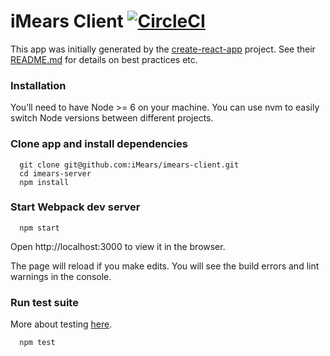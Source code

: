# iMears Client [![CircleCI](https://circleci.com/gh/iMears/imears-server/tree/master.svg?style=svg)](https://circleci.com/gh/iMears/imears-server/tree/master)

This app was initially generated by the [create-react-app](https://github.com/facebookincubator/create-react-app) project.
See their [README.md](https://github.com/facebookincubator/create-react-app/blob/master/README.md) for details on best practices etc.


### Installation

You’ll need to have Node >= 6 on your machine. You can use nvm to easily switch Node versions between different projects.


### Clone app and install dependencies

```
  git clone git@github.com:iMears/imears-client.git
  cd imears-server
  npm install
```


### Start Webpack dev server

```
  npm start
```

Open http://localhost:3000 to view it in the browser.

The page will reload if you make edits.
You will see the build errors and lint warnings in the console.


### Run test suite

More about testing [here](https://github.com/facebookincubator/create-react-app/blob/master/packages/react-scripts/template/README.md#running-tests).

```
  npm test
```